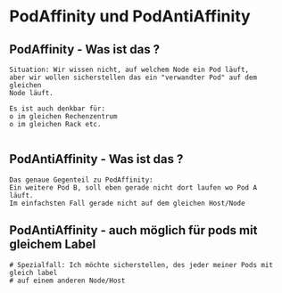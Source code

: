 # PodAffinity und PodAntiAffinity 

## PodAffinity - Was ist das ? 

```
Situation: Wir wissen nicht, auf welchem Node ein Pod läuft,
aber wir wollen sicherstellen das ein "verwandter Pod" auf dem gleichen
Node läuft.

Es ist auch denkbar für:
o im gleichen Rechenzentrum 
o im gleichen Rack etc.


```

## PodAntiAffinity - Was ist das ? 

```
Das genaue Gegenteil zu PodAffinity:
Ein weitere Pod B, soll eben gerade nicht dort laufen wo Pod A 
läuft.
Im einfachsten Fall gerade nicht auf dem gleichen Host/Node 
```

## PodAntiAffinity - auch möglich für pods mit gleichem Label 

```
# Spezialfall: Ich möchte sicherstellen, des jeder meiner Pods mit gleich label
# auf einem anderen Node/Host 
```
